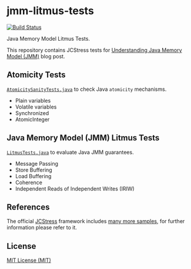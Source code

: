 # jmm-litmus-tests

[![Build Status](https://github.com/morazow/jmm-litmus-tests/actions/workflows/ci.yml/badge.svg)](https://github.com/morazow/jmm-litmus-tests/actions/workflows/ci.yml)

Java Memory Model Litmus Tests.

This repository contains JCStress tests for [Understanding Java Memory Model (JMM)](https://blog.morazow.com/2023/10/13/java-memory-model/) blog post.

## Atomicity Tests

[`AtomicitySanityTests.java`](src/main/java/com/morazow/jmm/AtomicitySanityTests.java) to check Java `atomicity` mechanisms.

- Plain variables
- Volatile variables
- Synchronized
- AtomicInteger

## Java Memory Model (JMM) Litmus Tests

[`LitmusTests.java`](src/main/java/com/morazow/jmm/LitmusTests.java) to evaluate Java JMM guarantees.

- Message Passing
- Store Buffering
- Load Buffering
- Coherence
- Independent Reads of Independent Writes (IRIW)

## References

The official [JCStress](https://github.com/openjdk/jcstress) framework includes [many more samples](https://github.com/openjdk/jcstress/tree/master/jcstress-samples), for further information please refer to it.

## License

[MIT License (MIT)](LICENSE)
